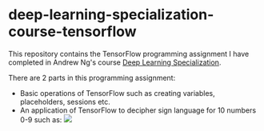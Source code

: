 # deep-learning-specialization-course-tensorflow
This repository contains the TensorFlow programming assignment I have completed in Andrew Ng's course [Deep Learning Specialization](https://www.coursera.org/specializations/deep-learning). 

There are 2 parts in this programming assignment:

* Basic operations of TensorFlow such as creating variables, placeholders, sessions etc.
* An application of TensorFlow to decipher sign language for 10 numbers 0-9 such as:
![](https://github.com/LihaoWang1991/deep-learning-specialization-course-tensorflow/raw/master/images/hands2.PNG)




 

